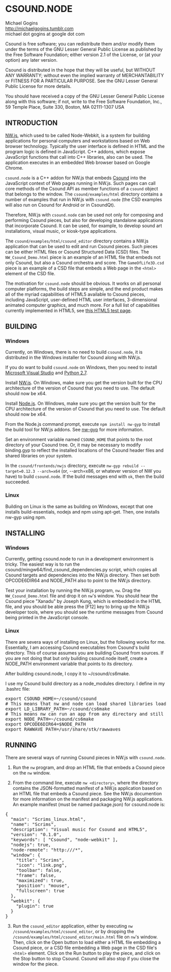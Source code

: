 # CSOUND.NODE

Michael Gogins<br>
http://michaelgogins.tumblr.com<br>
michael dot gogins at google dot com

Csound is free software; you can redistribute them
and/or modify them under the terms of the GNU Lesser General Public
License as published by the Free Software Foundation; either
version 2.1 of the License, or (at your option) any later version.

Csound is distributed in the hope that they will be useful,
but WITHOUT ANY WARRANTY; without even the implied warranty of
MERCHANTABILITY or FITNESS FOR A PARTICULAR PURPOSE.  See the
GNU Lesser General Public License for more details.

You should have received a copy of the GNU Lesser General Public
License along with this software; if not, write to the Free Software
Foundation, Inc., 59 Temple Place, Suite 330, Boston, MA
02111-1307 USA

## INTRODUCTION

[NW.js][nwjs], which used to be called Node-Webkit, is a system for building applications
for personal computers and workstations based on Web browser technology. Typically
the user interface is defined in HTML and the program logic is defined in JavaScript.
C++ addons, which expose JavaScript functions that call into C++ libraries, also can
be used. The application executes in an embedded Web browser based on Google Chrome.

`csound.node` is a C++ addon for NW.js that embeds [Csound][csound] into the JavaScript context
of Web pages running in NW.js. Such pages can call core methods of the Csound API
as member functions of a `csound` object that belongs to the window. The
`csound/examples/html` directory contains a number of examples that run in NW.js with
`csound.node` (the CSD examples will also run on Csound for Android or in CsoundQt).

Therefore, NW.js with `csound.node` can be used not only for composing and performing
Csound pieces, but also for developing standalone applications that incorporate Csound.
It can be used, for example, to develop sound art installations, visual music, or kiosk-type
applications.

The `csound/examples/html/csound_editor` directory contains a NW.js application that
can be used to edit and run Csound pieces. Such pieces can be either HTML files
or Csound Structured Data (CSD) files. The `NW_Csound_Demo.html` piece is an example of
an HTML file that embeds not only Csound, but also a Csound orchestra and score. The
`GameOfLife3D.csd` piece is an example of a CSD file that embeds a Web page in the
`<html>` element of the CSD file.

The motivation for `csound.node` should be obvious. It works on all personal computer
platforms, the build steps are simple, and the
end product makes all of the myriad capabilities of HTML5 available to Csound pieces,
including JavaScript, user-defined HTML user interfaces, 3-dimensional animated computer
graphics, and much more. For a full list of capabilities currently implemented in HTML5, see
[this HTML5 test page][html5test].

## BUILDING

### Windows

Currently, on Windows, there is no need to build `csound.node`, it is distributed in the
Windows installer for Csound along with NW.js.

If you do want to build `csound.node` on Windows, then you need to install [Microsoft Visual Studio][msvs]
and [Python 2.7][python].

Install [NW.js](nwjs). On Windows, make sure you get the version built for the CPU architecture of the
version of Csound that you need to use. The default should now be x64.

Install [Node.js](https://nodejs.org/en/). On Windows, make sure you get the version built for the CPU architecture of the
version of Csound that you need to use. The default should now be x64.

From the Node.js command prompt, execute `npm install nw-gyp` to install the build tool
for NW.js addons. See [nw-gyp](http://docs.nwjs.io/en/v0.13.0-rc2/For%20Users/Advanced/Use%20Native%20Node%20Modules/) for more information.

Set an environment variable named `CSOUND_HOME` that points to the root directory of
your Csound tree. Or, it may be necessary to modify binding.gyp to reflect the
installed locations of the Csound header files and shared libraries on your system.

In the `csound/frontends/nwjs` directory, execute `nw-gyp rebuild --target=0.12.3 --arch=x64` (or, --arch=x86, or whatever version of NW you have) to build `csound.node`. If the build messages end with `ok`, then the build succeeded.

### Linux

Building on Linux is the same as building on Windows, except that one installs build-essentials, nodejs and npm using apt-get. Then, one installs nw-gyp using npm.

## INSTALLING

### Windows

Currently, getting csound.node to run in a development environment is tricky. The easiest way is to run the csound/mingw64/find_csound_dependencies.py script,
which copies all Csound targets and dependencies into the NW.js directory. Then set both OPCODE6DIR64 and NODE_PATH also to point to the NW.js directory.

Test your installation by running the NW.js program, `nw`. Drag the `NW_Csound_Demo.html` file
and drop it on `nw`'s window. You should hear the Csound piece "Xanadu" by Joseph Kung,
which is embedded in the HTML file, and you should be able press the [F12] key
to bring up the NW.js developer tools, where you should see the runtime messages
from Csound being printed in the JavaScript console.

### Linux

There are severa ways of installing on Linux, but the following works for me. Essentially, I am accessing Csound executables from Csound's build directory. This of course assumes you are building Csound from sources. If you are not doing that but only building csound.node itself, create a NODE_PATH environment variable that points to its directory.

After building csound.node, I copy it to ~/csound/cs6make.

I use my Csound build directory as a node_modules directory. I define in my .bashrc file:

<pre>
export CSOUND_HOME=~/csound/csound
# This means that nw and node can load shared libraries loaded by csound.node.
export LD_LIBRARY_PATH=~/csound/cs6make
# This means nw can run an app from any directory and still require csound.node.
export NODE_PATH=~/csound/cs6make
export OPCODE6DIR64=$NODE_PATH
export RAWWAVE_PATH=/usr/share/stk/rawwaves
</pre>

## RUNNING

There are several ways of running Csound pieces in NW.js with `csound.node`.

1. Run the `nw` program, and drop an HTML file that embeds a Csound piece on the `nw`
window.

2. From the command line, execute `nw <directory>`, where the directory contains the
JSON-formatted manifest of a NW.js application based on an HTML file that embeds a
Csound piece. See the NW.js documention for more information on the manifest and
packaging NW.js applications. An example manifest (must be named package.json) for csound.node is:

<pre>
{
  "main": "Scrims_linux.html",
  "name": "Scrims",
  "description": "Visual music for Csound and HTML5",
  "version": "0.1.0",
  "keywords": [ "Csound", "node-webkit" ],
  "nodejs": true,
  "node-remote": "http://<all-urls>/*",
  "window": {
    "title": "Scrims",
    "icon": "link.png",
    "toolbar": false,
    "frame": false,
    "maximized": true,
    "position": "mouse",
    "fullscreen": true
  },
  "webkit": {
    "plugin": true
  }
}
</pre>

3. Run the `csound_editor` application, either by executing `nw /csound/examples/html/csound_editor`,
or by dropping the `/csound/examples/html/csound_editor/main.html` file on `nw`'s window. Then,
click on the Open button to load either a HTML file embedding a Csound piece, or a CSD file
embedding a Web page in the CSD file's `<html>` element. Click on the Run button to play the
piece, and click on the Stop button to stop Csound. Csound will also stop if you close the
window for the piece.

[csound]: http://csound.github.io/
[nwjs]: http://nwjs.io/
[iojs]: https://iojs.org/en/index.html/
[msvs]: https://www.visualstudio.com/
[html5test]: https://html5test.com/
[gcc]: https://gcc.gnu.org/
[python]: http://www.python.org/
[nw-gyp]: https://github.com/nwjs/nw-gyp/
